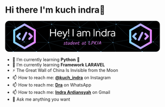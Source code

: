 # Hi there I'm kuch indra👋
![header](images/header.png)


<!--
**indra-bit/indra-bit** is a ✨ _special_ ✨ repository because its `README.md` (this file) appears on your GitHub profile.

Here are some ideas to get you started:

- 🔭 I’m currently working on ...
- 🌱 I’m currently learning ...
- 👯 I’m looking to collaborate on ...
- 🤔 I’m looking for help with ...
- 💬 Ask me about ...
- 📫 How to reach me: ...
- 😄 Pronouns: ...
- ⚡ Fun fact: ...
-->
- 🌱 I’m currently learning **Python** 🐍
- 🌱 I’m currently learning **Framework LARAVEL**
- ⚡ The Great Wall of China Is Invisible from the Moon
- 📫 How to reach me: [**@kuch_indra**](https://www.instagram.com/kuch_dra?igsh=dHhrZGdxcXJvbHR0) on Instagram
- 📫 How to reach me: [**Dra**](https://wa.me/6285794993687) on WhatsApp
- 📫 How to reach me: [**Indra Ardiansyah**](mailto:indraardiansyah0815@gmail.com) on Gmail
- 💬 Ask me anything you want

